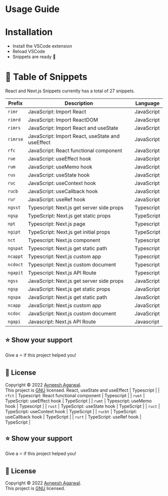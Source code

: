 # Usage Guide

# Installation

- Install the VSCode extension
- Reload VSCode
- Snippets are ready 🎉

# 🌈 Table of Snippets

React and Next.js Snippets currently has a total of 27 snippets.

| Prefix   | Description                                      | Language   |
| -------- | ------------------------------------------------ | ---------- |
| `rimr`   | JavaScript: Import React                         | JavaScript |
| `rimrd`  | JavaScript: Import ReactDOM                      | JavaScript |
| `rimrs`  | JavaScript: Import React and useState            | JavaScript |
| `rimrse` | JavaScript: Import React, useState and useEffect | JavaScript |
| `rfc`    | JavaScript: React functional component           | JavaScript |
| `rue`    | JavaScript: useEffect hook                       | JavaScript |
| `rum`    | JavaScript: useMemo hook                         | JavaScript |
| `rus`    | JavaScript: useState hook                        | JavaScript |
| `ruc`    | JavaScript: useContext hook                      | JavaScript |
| `rucb`   | JavaScript: useCallback hook                     | JavaScript |
| `rur`    | JavaScript: useRef hook                          | JavaScript |
| `ngsst`  | Typescript: Next.js get server side props        | Typescript |
| `ngsp`   | TypeScript: Next.js get static props             | TypeScript |
| `npt`    | Typescript: Next.js page                         | Typescript |
| `ngipt`  | TypeScript: Next.js get initial props            | TypeScript |
| `nct`    | Typescript: Next.js component                    | Typescript |
| `ngspat` | Typescript: Next.js get static path              | Typescript |
| `ncappt` | Typescript: Next.js custom app                   | Typescript |
| `ncdoct` | Typescript: Next.js custom document              | Typescript |
| `ngapit` | Typescript: Next.js API Route                    | Typescript |
| `ngss`   | JavaScript: Next.js get server side props        | JavaScript |
| `ngsp`   | JavaScript: Next.js get static props             | JavaScript |
| `ngspa`  | JavaScript: Next.js get static path              | JavaScript |
| `ncapp`  | JavaScript: Next.js custom app                   | JavaScript |
| `ncdoc`  | JavaScript: Next.js custom document              | JavaScript |
| `ngapi`  | Javascript: Next.js API Route                    | Javascript |

## ⭐ Show your support

Give a ⭐️ if this project helped you!

## 📝 License

Copyright © 2022 [Avneesh Agarwal](https://github.com/avneesh0612).<br />
This project is [GNU](https://github.com/buidler-hub/react-nextjs-snippets/blob/main/LICENSE) licensed.
React, useState and useEffect | Typescript |
| `rfct` | Typescript: React functional component | Typescript |
| `ruet` | TypeScript: useEffect hook | TypeScript |
| `rumt` | Typescript: useMemo hook | Typescript |
| `rust` | TypeScript: useState hook | TypeScript |
| `ruct` | TypeScript: useContext hook | TypeScript |
| `rucbt` | TypeScript: useCallback hook | TypeScript |
| `rurt` | TypeScript: useRef hook | TypeScript |

## ⭐ Show your support

Give a ⭐️ if this project helped you!

## 📝 License

Copyright © 2022 [Avneesh Agarwal](https://github.com/avneesh0612).<br />
This project is [GNU](https://github.com/buidler-hub/react-nextjs-snippets/blob/main/LICENSE) licensed.
